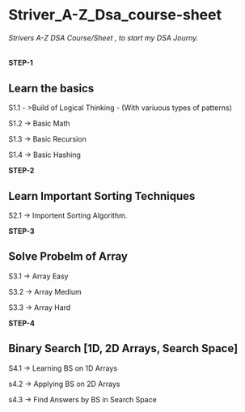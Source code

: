 # Striver_A-Z_Dsa_course-sheet

###### Strivers A-Z DSA Course/Sheet , to start my DSA Journy.

**STEP-1**

## Learn the basics

S1.1 - >Build of Logical Thinking - (With variuous types of patterns)

S1.2 -> Basic Math

S1.3 -> Basic Recursion

S1.4 -> Basic Hashing

**STEP-2**

## Learn Important Sorting Techniques

S2.1 -> Importent Sorting Algorithm.

**STEP-3**

## Solve Probelm of Array

S3.1 -> Array Easy

S3.2 -> Array Medium

S3.3 -> Array Hard

**STEP-4**

 ## Binary Search [1D, 2D Arrays, Search Space]
 
 S4.1 -> Learning BS on 1D Arrays
 
 s4.2 -> Applying BS on 2D Arrays
 
 s4.3 -> Find Answers by BS in Search Space
